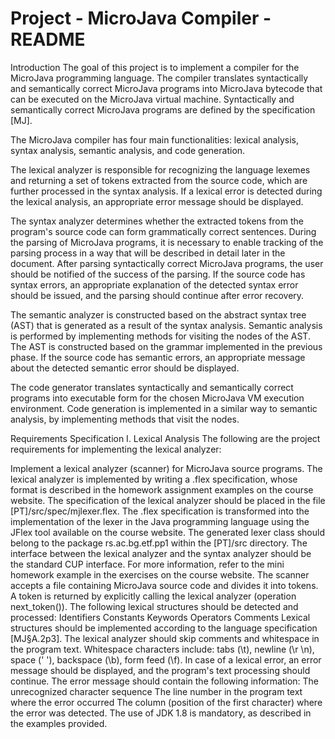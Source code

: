 <h1>Project - MicroJava Compiler - README</h1>
Introduction
The goal of this project is to implement a compiler for the MicroJava programming language. The compiler translates syntactically and semantically correct MicroJava programs into MicroJava bytecode that can be executed on the MicroJava virtual machine. Syntactically and semantically correct MicroJava programs are defined by the specification [MJ].

The MicroJava compiler has four main functionalities: lexical analysis, syntax analysis, semantic analysis, and code generation.

The lexical analyzer is responsible for recognizing the language lexemes and returning a set of tokens extracted from the source code, which are further processed in the syntax analysis. If a lexical error is detected during the lexical analysis, an appropriate error message should be displayed.

The syntax analyzer determines whether the extracted tokens from the program's source code can form grammatically correct sentences. During the parsing of MicroJava programs, it is necessary to enable tracking of the parsing process in a way that will be described in detail later in the document. After parsing syntactically correct MicroJava programs, the user should be notified of the success of the parsing. If the source code has syntax errors, an appropriate explanation of the detected syntax error should be issued, and the parsing should continue after error recovery.

The semantic analyzer is constructed based on the abstract syntax tree (AST) that is generated as a result of the syntax analysis. Semantic analysis is performed by implementing methods for visiting the nodes of the AST. The AST is constructed based on the grammar implemented in the previous phase. If the source code has semantic errors, an appropriate message about the detected semantic error should be displayed.

The code generator translates syntactically and semantically correct programs into executable form for the chosen MicroJava VM execution environment. Code generation is implemented in a similar way to semantic analysis, by implementing methods that visit the nodes.

Requirements Specification
I. Lexical Analysis
The following are the project requirements for implementing the lexical analyzer:

Implement a lexical analyzer (scanner) for MicroJava source programs.
The lexical analyzer is implemented by writing a .flex specification, whose format is described in the homework assignment examples on the course website.
The specification of the lexical analyzer should be placed in the file [PT]/src/spec/mjlexer.flex.
The .flex specification is transformed into the implementation of the lexer in the Java programming language using the JFlex tool available on the course website.
The generated lexer class should belong to the package rs.ac.bg.etf.pp1 within the [PT]/src directory.
The interface between the lexical analyzer and the syntax analyzer should be the standard CUP interface. For more information, refer to the mini homework example in the exercises on the course website.
The scanner accepts a file containing MicroJava source code and divides it into tokens.
A token is returned by explicitly calling the lexical analyzer (operation next_token()). The following lexical structures should be detected and processed:
Identifiers
Constants
Keywords
Operators
Comments
Lexical structures should be implemented according to the language specification [MJ§A.2p3].
The lexical analyzer should skip comments and whitespace in the program text.
Whitespace characters include: tabs (\t), newline (\r \n), space (' '), backspace (\b), form feed (\f).
In case of a lexical error, an error message should be displayed, and the program's text processing should continue.
The error message should contain the following information:
The unrecognized character sequence
The line number in the program text where the error occurred
The column (position of the first character) where the error was detected.
The use of JDK 1.8 is mandatory, as described in the examples provided.
